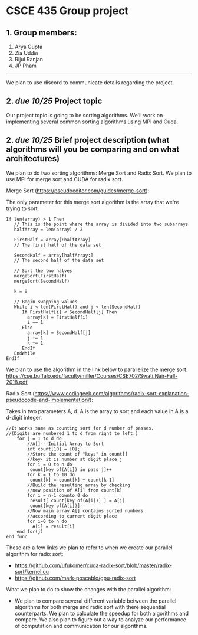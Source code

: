 # CSCE 435 Group project

## 1. Group members:
1. Arya Gupta
2. Zia Uddin
3. Rijul Ranjan
4. JP Pham

---

We plan to use discord to communicate details regarding the project.

## 2. _due 10/25_ Project topic
Our project topic is going to be sorting algorithms. We'll work on implementing several common sorting algorithms using MPI and Cuda.

## 2. _due 10/25_ Brief project description (what algorithms will you be comparing and on what architectures)

We plan to do two sorting algorithms: Merge Sort and Radix Sort. We plan to use MPI for merge sort and CUDA for radix sort.

Merge Sort (https://pseudoeditor.com/guides/merge-sort): 

The only parameter for this merge sort algorithm is the array that we're trying to sort.

```
If len(array) > 1 Then
   // This is the point where the array is divided into two subarrays
   halfArray = len(array) / 2

   FirstHalf = array[:halfArray]
   // The first half of the data set

   SecondHalf = array[halfArray:]
   // The second half of the data set

   // Sort the two halves
   mergeSort(FirstHalf)
   mergeSort(SecondHalf)

   k = 0

   // Begin swapping values
   While i < len(FirstHalf) and j < len(SecondHalf)
      If FirstHalf[i] < SecondHalf[j] Then
        array[k] = FirstHalf[i]
        i += 1
      Else 
        array[k] = SecondHalf[j]
        j += 1
        k += 1
      EndIf
   EndWhile
EndIf
```

We plan to use the algorithm in the link below to parallelize the merge sort: 
https://cse.buffalo.edu/faculty/miller/Courses/CSE702/Swati.Nair-Fall-2018.pdf

Radix Sort (https://www.codingeek.com/algorithms/radix-sort-explanation-pseudocode-and-implementation/):

Takes in two parameters A, d. A is the array to sort and each value in A is a d-digit integer.

```
//It works same as counting sort for d number of passes.
//(Digits are numbered 1 to d from right to left.)
    for j = 1 to d do
        //A[]-- Initial Array to Sort
        int count[10] = {0};
        //Store the count of "keys" in count[]
        //key- it is number at digit place j
        for i = 0 to n do
         count[key of(A[i]) in pass j]++
        for k = 1 to 10 do
         count[k] = count[k] + count[k-1]
        //Build the resulting array by checking
        //new position of A[i] from count[k]
        for i = n-1 downto 0 do
         result[ count[key of(A[i])] ] = A[j]
         count[key of(A[i])]--
        //Now main array A[] contains sorted numbers
        //according to current digit place
        for i=0 to n do
          A[i] = result[i]
    end for(j)
end func
```

These are a few links we plan to refer to when we create our parallel algorithm for radix sort:
* https://github.com/ufukomer/cuda-radix-sort/blob/master/radix-sort/kernel.cu
* https://github.com/mark-poscablo/gpu-radix-sort

What we plan to do to show the changes with the parallel algorithm:
* We plan to compare several different variable between the parallel algorithms for both merge and radix sort with there sequential counterparts. We plan to calculate the speedup for both algorithms and compare. We also plan to figure out a way to analyze our performance of computation and communication for our algorithms.
